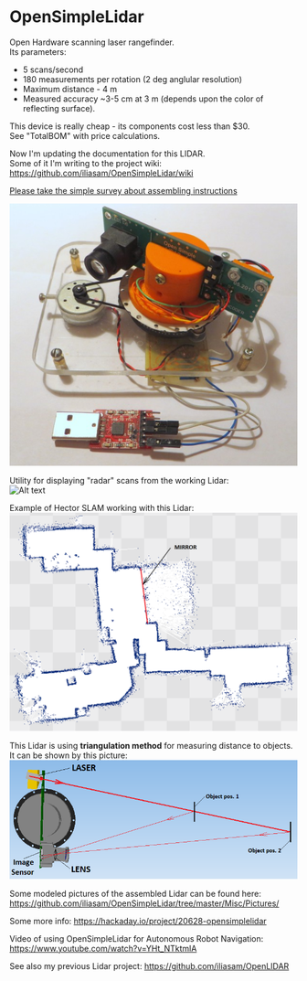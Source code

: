 # OpenSimpleLidar
Open Hardware scanning laser rangefinder.  
Its parameters:  
* 5 scans/second
* 180 measurements per rotation (2 deg anglular resolution)
* Maximum distance - 4 m
* Measured accuracy ~3-5 cm at 3 m (depends upon the color of reflecting surface).

This device is really cheap - its components cost less than $30.  
See "TotalBOM" with price calculations.  
  
Now I'm updating the documentation for this LIDAR.  
Some of it I'm writing to the project wiki: https://github.com/iliasam/OpenSimpleLidar/wiki  

[Please take the simple survey about assembling instructions](https://docs.google.com/forms/d/127PN3ydydF8poReQAPeC-vXDqIst-CIAj8u08tnh1lM)  
  
![Alt text](Misc/Photo_of_LIDAR1.jpg?raw=true "Image")
  
Utility for displaying "radar" scans from the working Lidar:  
![Alt text](/PC_utility/LidarScanningTest/scanning_screenshot.png?raw=true "Image")  

Example of Hector SLAM working with this Lidar:  
![Alt text](Misc/hector_slam_map_test1.png?raw=true "Image")

This Lidar is using **triangulation method** for measuring distance to objects. It can be shown by this picture:  
![Alt text](Misc/optics1.png?raw=true "Image")

Some modeled pictures of the assembled Lidar can be found here: https://github.com/iliasam/OpenSimpleLidar/tree/master/Misc/Pictures/  

Some more info: https://hackaday.io/project/20628-opensimplelidar  

Video of using OpenSimpleLidar for Autonomous Robot Navigation:  
https://www.youtube.com/watch?v=YHt_NTktmlA

See also my previous Lidar project: https://github.com/iliasam/OpenLIDAR
